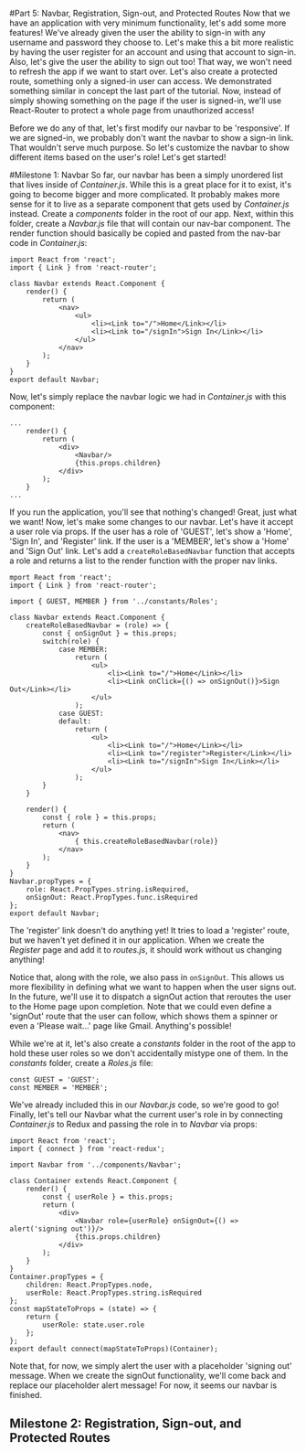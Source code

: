 #Part 5: Navbar, Registration, Sign-out, and Protected Routes
Now that we have an application with very minimum functionality, let's add some more features! We've already given the user the ability to sign-in with any username and password they choose to. Let's make this a bit more realistic by having the user register for an account and using that account to sign-in. Also, let's give the user the ability to sign out too! That way, we won't need to refresh the app if we want to start over. Let's also create a protected route, something only a signed-in user can access. We demonstrated something similar in concept the last part of the tutorial. Now, instead of simply showing something on the page if the user is signed-in, we'll use React-Router to protect a whole page from unauthorized access!

Before we do any of that, let's first modify our navbar to be 'responsive'. If we are signed-in, we probably don't want the navbar to show a sign-in link. That wouldn't serve much purpose. So let's customize the navbar to show different items based on the user's role! Let's get started!

#Milestone 1: Navbar
So far, our navbar has been a simply unordered list that lives inside of *Container.js*. While this is a great place for it to exist, it's going to become bigger and more complicated. It probably makes more sense for it to live as a separate component that gets used by *Container.js* instead. Create a *components* folder in the root of our app. Next, within this folder, create a *Navbar.js* file that will contain our nav-bar component. The render function should basically be copied and pasted from the nav-bar code in *Container.js*:

```
import React from 'react';
import { Link } from 'react-router';

class Navbar extends React.Component {
    render() {
        return (
            <nav>
                <ul>
                    <li><Link to="/">Home</Link></li>
                    <li><Link to="/signIn">Sign In</Link></li>
                </ul>
            </nav>
        );
    }
}
export default Navbar;
```

Now, let's simply replace the navbar logic we had in *Container.js* with this component:

```
...
    render() {
        return (
            <div>
                <Navbar/>
                {this.props.children}
            </div>
        );
    }
...
```

If you run the application, you'll see that nothing's changed! Great, just what we want! Now, let's make some changes to our navbar. Let's have it accept a user role via props. If the user has a role of 'GUEST', let's show a 'Home', 'Sign In', and 'Register' link. If the user is a 'MEMBER', let's show a 'Home' and 'Sign Out' link. Let's add a `createRoleBasedNavbar` function that accepts a role and returns a list to the render function with the proper nav links.

```
mport React from 'react';
import { Link } from 'react-router';

import { GUEST, MEMBER } from '../constants/Roles';

class Navbar extends React.Component {
    createRoleBasedNavbar = (role) => {
        const { onSignOut } = this.props;
        switch(role) {
            case MEMBER:
                return (
                    <ul>
                        <li><Link to="/">Home</Link></li>
                        <li><Link onClick={() => onSignOut()}>Sign Out</Link></li>
                    </ul>
                );
            case GUEST:
            default:
                return (
                    <ul>
                        <li><Link to="/">Home</Link></li>
                        <li><Link to="/register">Register</Link></li>
                        <li><Link to="/signIn">Sign In</Link></li>
                    </ul>
                );
        }
    }

    render() {
        const { role } = this.props;
        return (
            <nav>
                { this.createRoleBasedNavbar(role)}
            </nav>
        );
    }
}
Navbar.propTypes = {
    role: React.PropTypes.string.isRequired,
    onSignOut: React.PropTypes.func.isRequired
};
export default Navbar;
```

The 'register' link doesn't do anything yet! It tries to load a 'register' route, but we haven't yet defined it in our application. When we create the *Register* page and add it to *routes.js*, it should work without us changing anything!

Notice that, along with the role, we also pass in `onSignOut`. This allows us more flexibility in defining what we want to happen when the user signs out. In the future, we'll use it to dispatch a signOut action that reroutes the user to the Home page upon completion. Note that we could even define a 'signOut' route that the user can follow, which shows them a spinner or even a 'Please wait...' page like Gmail. Anything's possible!

While we're at it, let's also create a *constants* folder in the root of the app to hold these user roles so we don't accidentally mistype one of them. In the *constants* folder, create a *Roles.js* file:

```
const GUEST = 'GUEST';
const MEMBER = 'MEMBER';
```

We've already included this in our *Navbar.js* code, so we're good to go! Finally, let's tell our Navbar what the current user's role in by connecting *Container.js* to Redux and passing the role in to *Navbar* via props:

```
import React from 'react';
import { connect } from 'react-redux';

import Navbar from '../components/Navbar';

class Container extends React.Component {
    render() {
        const { userRole } = this.props;
        return (
            <div>
                <Navbar role={userRole} onSignOut={() => alert('signing out')}/>
                {this.props.children}
            </div>
        );
    }
}
Container.propTypes = {
    children: React.PropTypes.node,
    userRole: React.PropTypes.string.isRequired
};
const mapStateToProps = (state) => {
    return {
        userRole: state.user.role
    };
};
export default connect(mapStateToProps)(Container);
```

Note that, for now, we simply alert the user with a placeholder 'signing out' message. When we create the signOut functionality, we'll come back and replace our placeholder alert message! For now, it seems our navbar is finished.

## Milestone 2: Registration, Sign-out, and Protected Routes

